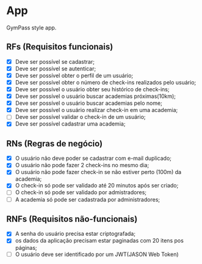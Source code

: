 # App

GymPass style app.

## RFs (Requisitos funcionais)

- [x] Deve ser possível se cadastrar;
- [x] Deve ser possível se autenticar;
- [x] Deve ser possível obter o perfil de um usuário;
- [x] Deve ser possível obter o número de check-ins realizados pelo usuário;
- [x] Deve ser possível o usuário obter seu histórico de check-ins;
- [x] Deve ser possível o usuário buscar academias próximas(10km);
- [x] Deve ser possível o usuário buscar academias pelo nome;
- [x] Deve ser possível o usuário realizar check-in em uma academia;
- [ ] Deve ser possível validar o check-in de um usuário;
- [x] Deve ser possível cadastrar uma academia;

## RNs (Regras de negócio)

- [x] O usuário não  deve poder se cadastrar com e-mail duplicado;
- [x] O usuário não pode fazer 2 check-ins no mesmo dia;
- [x] O usuário não pode fazer check-in se não  estiver perto (100m) da academia;
- [x] O check-in só pode ser validado até 20 minutos  após  ser criado;
- [ ] O check-in só pode ser validado por admistradores;
- [ ] A academia só pode ser cadastrada por administradores;

## RNFs (Requisitos não-funcionais)

- [x] A senha do usuário precisa estar criptografada;
- [x] os dados da aplicação precisam estar paginadas com 20 itens pos páginas;
- [ ] O usuário deve ser identificado por um JWT(JASON Web Token)
